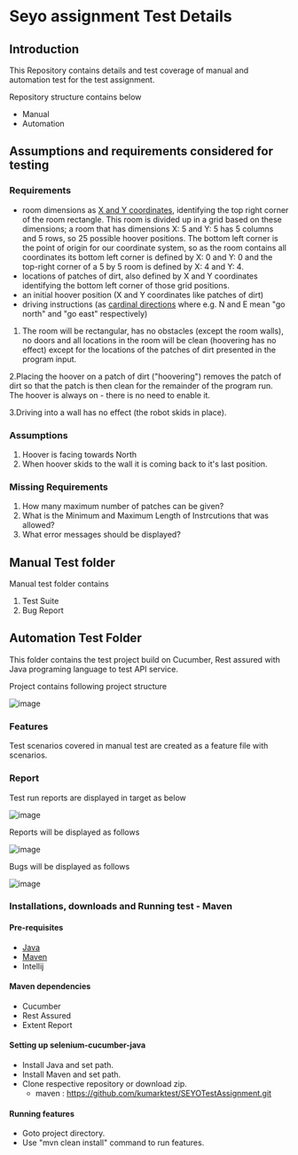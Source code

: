 Seyo assignment Test Details
==========================================

## Introduction
This Repository contains details and test coverage of manual and automation test for the test assignment.
	
Repository structure contains below
- Manual
- Automation

## Assumptions and requirements considered for testing
### Requirements

* room dimensions as [X and Y coordinates](https://en.wikipedia.org/wiki/Cartesian_coordinate_system), identifying the top right corner of the room rectangle. This room is divided up in a grid based on these dimensions; a room that has dimensions X: 5 and Y: 5 has 5 columns and 5 rows, so 25 possible hoover positions. The bottom left corner is the point of origin for our coordinate system, so as the room contains all coordinates its bottom left corner is defined by X: 0 and Y: 0 and the top-right corner of a 5 by 5 room is defined by X: 4 and Y: 4.
* locations of patches of dirt, also defined by X and Y coordinates identifying the bottom left corner of those grid positions.
* an initial hoover position (X and Y coordinates like patches of dirt)
* driving instructions (as [cardinal directions](https://en.wikipedia.org/wiki/Cardinal_direction) where e.g. N and E mean "go north" and "go east" respectively) 

1. The room will be rectangular, has no obstacles (except the room walls), no doors and all locations in the room will be clean (hoovering has no effect) except for the locations of the patches of dirt presented in the program input.

2.Placing the hoover on a patch of dirt ("hoovering") removes the patch of dirt so that the patch is then clean for the remainder of the program run. The hoover is always on - there is no need to enable it.

3.Driving into a wall has no effect (the robot skids in place).
  
### Assumptions

1. Hoover is facing towards North
2. When hoover skids to the wall it is coming back to it's last position.

### Missing Requirements
1. How many maximum number of patches can be given?
2. What is the Minimum and Maximum Length of Instrcutions that was allowed?
3. What error messages should be displayed?
	
## Manual Test folder
Manual test folder contains 
1. Test Suite 
2. Bug Report
	
## Automation Test Folder
This folder contains the test project build on Cucumber, Rest assured with Java programing language to test API service.
	
Project contains following project structure
  
  ![image](https://user-images.githubusercontent.com/92436442/137136917-16b2195f-5e1f-4234-a2c1-c5b7189cbad9.png)

### Features 
 Test scenarios covered in manual test are created as a feature file with scenarios.
 
### Report
Test run reports are displayed in target as below

![image](https://user-images.githubusercontent.com/92436442/137137587-5a418dbb-591c-419a-8bf3-4325c5e7b90e.png)

Reports will be displayed as follows 

![image](https://user-images.githubusercontent.com/92436442/137139771-8f5ef24e-091d-42dd-b770-9030a910f30b.png)

Bugs will be displayed as follows

![image](https://user-images.githubusercontent.com/92436442/137140034-221ba635-efb9-4927-8575-71be958edc88.png)

### Installations, downloads and Running test - Maven
#### Pre-requisites
- <a href="https://java.com/en/download/manual.jsp" target="_blank">Java</a>
- <a href="https://maven.apache.org/download.cgi" target="_blank">Maven</a>
- Intellij

#### Maven dependencies
- Cucumber
- Rest Assured
- Extent Report

#### Setting up selenium-cucumber-java
- Install Java and set path.
- Install Maven and set path.
- Clone respective repository or download zip.
	- maven : https://github.com/kumarktest/SEYOTestAssignment.git

#### Running features
- Goto project directory.
- Use "mvn clean install" command to run features.


